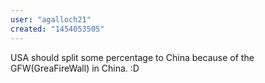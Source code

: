 ```yaml
---
user: "agalloch21"
created: "1454053505"
---
```


USA should split some percentage to China because of the GFW(GreaFireWall) in China.
:D
